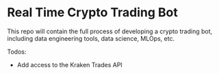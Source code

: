 # Real Time Crypto Trading Bot

This repo will contain the full process of developing a crypto trading bot, including data engineering tools, data science, MLOps, etc.

Todos: 
- Add access to the Kraken Trades API